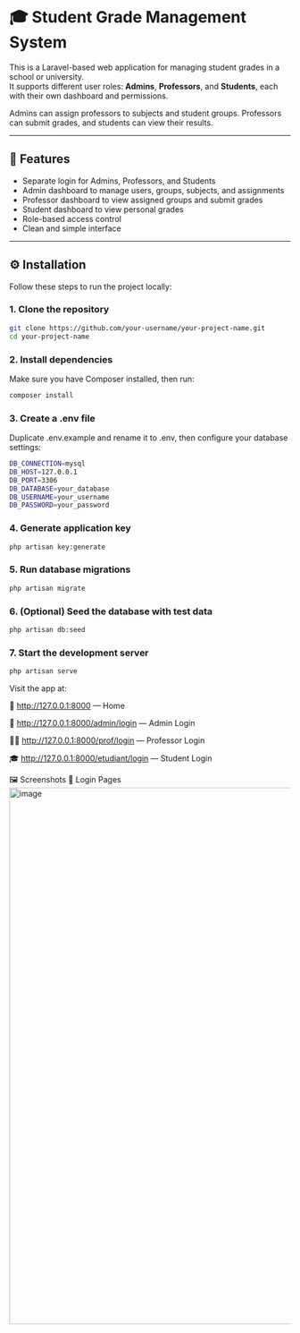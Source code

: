 # 🎓 Student Grade Management System

This is a Laravel-based web application for managing student grades in a school or university.  
It supports different user roles: **Admins**, **Professors**, and **Students**, each with their own dashboard and permissions.

Admins can assign professors to subjects and student groups. Professors can submit grades, and students can view their results.

---

## 🚀 Features

- Separate login for Admins, Professors, and Students  
- Admin dashboard to manage users, groups, subjects, and assignments  
- Professor dashboard to view assigned groups and submit grades  
- Student dashboard to view personal grades  
- Role-based access control  
- Clean and simple interface  

---

## ⚙️ Installation

Follow these steps to run the project locally:

### 1. Clone the repository

```bash
git clone https://github.com/your-username/your-project-name.git
cd your-project-name 
```
### 2. Install dependencies
Make sure you have Composer installed, then run:
```bash
composer install
```
### 3. Create a .env file
Duplicate .env.example and rename it to .env, then configure your database settings:
```bash
DB_CONNECTION=mysql
DB_HOST=127.0.0.1
DB_PORT=3306
DB_DATABASE=your_database
DB_USERNAME=your_username
DB_PASSWORD=your_password
```
### 4. Generate application key
```bash
php artisan key:generate
```
### 5. Run database migrations
```bash
php artisan migrate
```
### 6. (Optional) Seed the database with test data
```bash
php artisan db:seed
```
### 7. Start the development server
```bash
php artisan serve
```
Visit the app at:

🔗 http://127.0.0.1:8000 — Home

🔐 http://127.0.0.1:8000/admin/login — Admin Login

👨‍🏫 http://127.0.0.1:8000/prof/login — Professor Login

🎓 http://127.0.0.1:8000/etudiant/login — Student Login

🖼️ Screenshots
🔐 Login Pages
<img width="959" alt="image" src="https://github.com/user-attachments/assets/c76d3d43-35ad-4cc0-b737-584a4d2ab404" />


